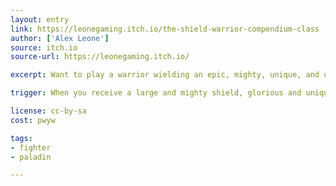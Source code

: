 ```yaml
---
layout: entry
link: https://leonegaming.itch.io/the-shield-warrior-compendium-class
author: ['Alex Leone']
source: itch.io
source-url: https://leonegaming.itch.io/

excerpt: Want to play a warrior wielding an epic, mighty, unique, and utterly glorious shield? Take this compendium class and unlock the shield itself plus 7 new class moves for your character.

trigger: When you receive a large and mighty shield, glorious and unique...

license: cc-by-sa
cost: pwyw

tags:
- fighter
- paladin

---
```

